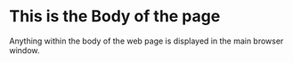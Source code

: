 <!DOCTYPE html>
<html>
<head>
 <title>This is the Title of the Page</title>
 </head>
 <body>
 	<h1>This is the Body of the page</h1>
 	<p>Anything within the body of the web page is displayed in the main browser window.</p>
 </body>
 </html> 
